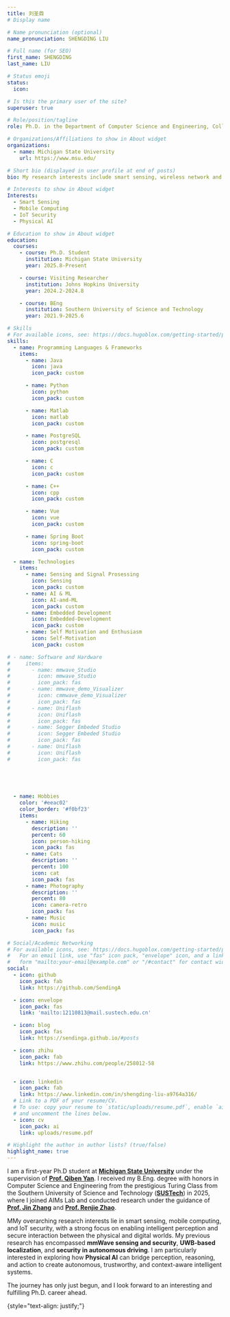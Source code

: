 ```yaml
---
title: 刘圣鼎
# Display name

# Name pronunciation (optional)
name_pronunciation: SHENGDING LIU

# Full name (for SEO)
first_name: SHENGDING
last_name: LIU

# Status emoji
status:
  icon: 

# Is this the primary user of the site?
superuser: true

# Role/position/tagline
role: Ph.D. in the Department of Computer Science and Engineering, College of Engineering

# Organizations/Affiliations to show in About widget
organizations:
  - name: Michigan State University
    url: https://www.msu.edu/

# Short bio (displayed in user profile at end of posts)
bio: My research interests include smart sensing, wireless network and mobile computing, especially the related research directions of mmwave radar and Ultra-Wideband(UWB).

# Interests to show in About widget
Interests:
  - Smart Sensing
  - Mobile Computing
  - IoT Security
  - Physical AI

# Education to show in About widget
education:
  courses:
    - course: Ph.D. Student
      institution: Michigan State University
      year: 2025.8-Present

    - course: Visiting Researcher
      institution: Johns Hopkins University
      year: 2024.2-2024.8

    - course: BEng
      institution: Southern University of Science and Technology
      year: 2021.9-2025.6

# Skills
# For available icons, see: https://docs.hugoblox.com/getting-started/page-builder/#icons
skills:
  - name: Programming Languages & Frameworks
    items:
      - name: Java
        icon: java
        icon_pack: custom

      - name: Python
        icon: python
        icon_pack: custom

      - name: Matlab
        icon: matlab
        icon_pack: custom

      - name: PostgreSQL
        icon: postgresql
        icon_pack: custom

      - name: C
        icon: c
        icon_pack: custom

      - name: C++
        icon: cpp
        icon_pack: custom

      - name: Vue
        icon: vue
        icon_pack: custom

      - name: Spring Boot
        icon: spring-boot
        icon_pack: custom

  - name: Technologies
    items:
      - name: Sensing and Signal Prosessing
        icon: Sensing
        icon_pack: custom
      - name: AI & ML
        icon: AI-and-ML
        icon_pack: custom
      - name: Embedded Development
        icon: Embedded-Development
        icon_pack: custom
      - name: Self Motivation and Enthusiasm
        icon: Self-Motivation
        icon_pack: custom

# - name: Software and Hardware
#     items:
#       - name: mmwave_Studio
#         icon: mmwave_Studio
#         icon_pack: fas
#       - name: mmwave_demo_Visualizer
#         icon: cmmwave_demo_Visualizer
#         icon_pack: fas
#       - name: Uniflash
#         icon: Uniflash
#         icon_pack: fas
#       - name: Segger Embeded Studio
#         icon: Segger Embeded Studio
#         icon_pack: fas
#       - name: Uniflash
#         icon: Uniflash
#         icon_pack: fas



      
        
  - name: Hobbies
    color: '#eeac02'
    color_border: '#f0bf23'
    items:
      - name: Hiking
        description: ''
        percent: 60
        icon: person-hiking
        icon_pack: fas
      - name: Cats
        description: ''
        percent: 100
        icon: cat
        icon_pack: fas
      - name: Photography
        description: ''
        percent: 80
        icon: camera-retro
        icon_pack: fas
      - name: Music
        icon: music
        icon_pack: fas

# Social/Academic Networking
# For available icons, see: https://docs.hugoblox.com/getting-started/page-builder/#icons
#   For an email link, use "fas" icon pack, "envelope" icon, and a link in the
#   form "mailto:your-email@example.com" or "/#contact" for contact widget.
social:
  - icon: github
    icon_pack: fab
    link: https://github.com/SendingA

  - icon: envelope
    icon_pack: fas
    link: 'mailto:12110813@mail.sustech.edu.cn'

  - icon: blog
    icon_pack: fas
    link: https://sendinga.github.io/#posts

  - icon: zhihu
    icon_pack: fab
    link: https://www.zhihu.com/people/258012-58   


  - icon: linkedin
    icon_pack: fab
    link: https://www.linkedin.com/in/shengding-liu-a9764a316/
  # Link to a PDF of your resume/CV.
  # To use: copy your resume to `static/uploads/resume.pdf`, enable `ai` icons in `params.yaml`,
  # and uncomment the lines below.
  - icon: cv
    icon_pack: ai
    link: uploads/resume.pdf

# Highlight the author in author lists? (true/false)
highlight_name: true
---
```


I am a first-year Ph.D student at <a href="https://msu.edu/"><strong>Michigan State University</strong></a> under the supervision of <a href="https://cse.msu.edu/~qyan/"><strong>Prof. Qiben Yan</strong></a>. I received my B.Eng. degree with honors in Computer Science and Engineering from the prestigious Turing Class from the Southern University of Science and Technology  (<a href="https://sustech.edu.cn"><strong>SUSTech</strong></a>) in 2025, where I joined AIMs Lab and conducted research under the guidance of <a href="https://jinzhang-sustech.github.io"><strong>Prof. Jin Zhang</strong></a> and <a href="https://renjiezhao.github.io"><strong>Prof. Renjie Zhao</strong></a>.

MMy overarching research interests lie in smart sensing, mobile computing, and IoT security, with a strong focus on enabling intelligent perception and secure interaction between the physical and digital worlds. My previous research has encompassed **mmWave sensing and security**, **UWB-based localization**, and **security in autonomous driving**. I am particularly interested in exploring how **Physical AI** can bridge perception, reasoning, and action to create autonomous, trustworthy, and context-aware intelligent systems.

The journey has only just begun, and I look forward to an interesting and fulfilling Ph.D. career ahead.

{style="text-align: justify;"}
